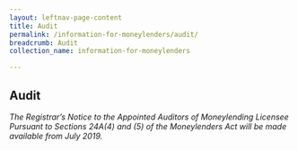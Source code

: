 ```yaml
---
layout: leftnav-page-content
title: Audit
permalink: /information-for-moneylenders/audit/
breadcrumb: Audit
collection_name: information-for-moneylenders

---
```


Audit
---
*The Registrar’s Notice to the Appointed Auditors of Moneylending Licensee Pursuant to Sections 24A(4) and (5) of the Moneylenders Act will be made available from July 2019.*
